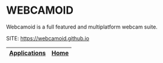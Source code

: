 # WEBCAMOID

 Webcamoid is a full featured and multiplatform webcam suite. 
 
 SITE: https://webcamoid.github.io

 | [Applications](https://portable-linux-apps.github.io/apps.html) | [Home](https://portable-linux-apps.github.io)
 | --- | --- |
